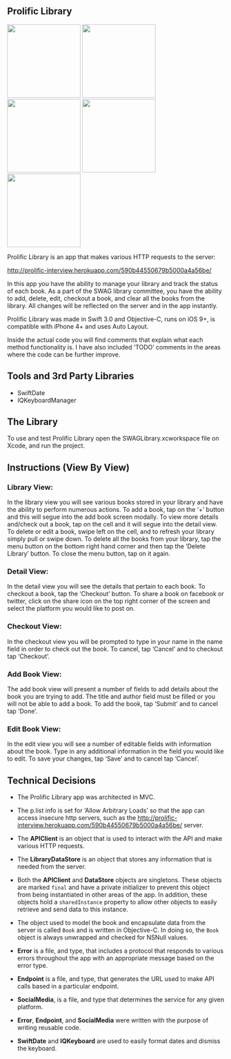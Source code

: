 ## Prolific Library

<img
src="http://i67.tinypic.com/hrgffr.png" width = "170"> <img
src="http://i63.tinypic.com/1zxo7jm.png" width = "170"> <img
src="http://i67.tinypic.com/2prej9j.png" width = "170"> <img
src="http://i64.tinypic.com/idtc9d.png" width = "170"> <img
src="http://i66.tinypic.com/o01lix.png" width = "170">

Prolific Library is an app that makes various HTTP requests to the server: 

http://prolific-interview.herokuapp.com/590b44550679b5000a4a56be/

In this app you have the ability to manage your library and track the status of each book. As a part of the SWAG library committee, you have the ability to add, delete, edit, checkout a book, and clear all the books from the library. All changes will be reflected on the server and in the app instantly.

Prolific Library was made in Swift 3.0 and Objective-C, runs on iOS 9+, is compatible with iPhone 4+ and uses Auto Layout.

Inside the actual code you will find comments that explain what each method functionality is. I have also included ‘TODO’ comments in the areas where the code can be further improve.

## Tools and 3rd Party Libraries

- SwiftDate
- IQKeyboardManager

## The Library

To use and test Prolific Library open the SWAGLibrary.xcworkspace file on Xcode, and run the project.

## Instructions (View By View)

### Library View:
In the library view you will see various books stored in your library and have the ability to perform numerous actions. To add a book, tap on the ‘+’ button and this will segue into the add book screen modally. To view more details and/check out a book, tap on the cell and it will segue into the detail view. To delete or edit a book, swipe left on the cell, and to refresh your library simply pull or swipe down.
To delete all the books from your library, tap the menu button on the bottom right hand corner and then tap the ‘Delete Library’ button. To close the menu button, tap on it again.

### Detail View:
In the detail view you will see the details that pertain to each book. To checkout a book, tap the ‘Checkout’ button. To share a book on facebook or twitter, click on the share icon on the top right corner of the screen and select the platform you would like to post on.

### Checkout View:
In the checkout view you will be prompted to type in your name in the name field in order to check out the book. To cancel, tap ‘Cancel’ and to checkout tap ‘Checkout’.

### Add Book View:
The add book view will present a number of fields to add details about the book you are trying to add. The title and author field must be filled or you will not be able to add a book. To add the book, tap ‘Submit’ and to cancel tap ‘Done’.

### Edit Book View:
In the edit view you will see a number of editable fields with information about the book. Type in any additional information in the field you would like to edit. To save your changes, tap ‘Save’ and to cancel tap ‘Cancel’.

## Technical Decisions

- The Prolific Library app was architected in MVC.

- The p.list info is set for ‘Allow Arbitrary Loads’ so that the app can access insecure http servers, such as the http://prolific-interview.herokuapp.com/590b44550679b5000a4a56be/ server.

- The **APIClient** is an object that is used to interact with the API and make various HTTP requests.

- The **LibraryDataStore** is an object that stores any information that is needed from the server. 

- Both the **APIClient** and **DataStore** objects are singletons. These objects are marked `final` and have a private initializer to prevent this object from being instantiated in other areas of the app. In addition, these objects hold a `sharedInstance` property to allow other objects to easily retrieve and send data to this instance. 

- The object used to model the book and encapsulate data from the server is called `Book` and is written in Objective-C. In doing so, the `Book` object is always unwrapped and checked for NSNull values. 

- **Error** is a file, and type, that includes a protocol that responds to various errors throughout the app with an appropriate message based on the error type. 

- **Endpoint** is a file, and type, that generates the URL used to make API calls based in a particular endpoint.

- **SocialMedia**, is a file, and type that determines the service for any given platform.

- **Error**, **Endpoint**, and **SocialMedia** were written with the purpose of writing reusable code.

- **SwiftDate** and **IQKeyboard** are used to easily format dates and dismiss the keyboard.

